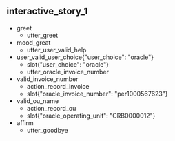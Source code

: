 ## interactive_story_1
* greet
    - utter_greet
* mood_great
    - utter_user_valid_help
* user_valid_user_choice{"user_choice": "oracle"}
    - slot{"user_choice": "oracle"}
    - utter_oracle_invoice_number
* valid_invoice_number
    - action_record_invoice
    - slot{"oracle_invoice_number": "per1000567623"}
* valid_ou_name
    - action_record_ou
    - slot{"oracle_operating_unit": "CRB0000012"}
* affirm
    - utter_goodbye
